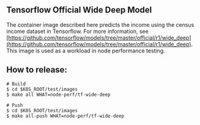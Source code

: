 ## Tensorflow Official Wide Deep Model

The container image described here predicts the income using the census income dataset in Tensorflow. For more
information, see
[https://github.com/tensorflow/models/tree/master/official/r1/wide_deep](https://github.com/tensorflow/models/tree/master/official/r1/wide_deep).
This image is used as a workload in node performance testing.

## How to release:
```
# Build
$ cd $K8S_ROOT/test/images
$ make all WHAT=node-perf/tf-wide-deep

# Push
$ cd $K8S_ROOT/test/images
$ make all-push WHAT=node-perf/tf-wide-deep
```
